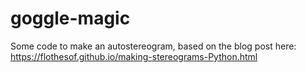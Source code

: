 # goggle-magic
Some code to make an autostereogram, based on the blog post here: https://flothesof.github.io/making-stereograms-Python.html
